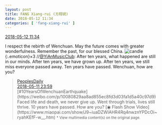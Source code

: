 ```yaml
---
layout: post
title: FANG Xiang-rui (方翔锐)
date: 2018-05-12 11:34
categories: [ 'fang-xiang-rui' ]
---
```


<div class="weibo-info">
  <a href="https://weibo.com/6117583008/GghNdanKy">2018-05-12 11:34</a>
</div>

I respect the rebirth of Wenchuan. May the future comes with greater wonderfulness. Remember the past, for our blessed China. ![candle](https://img.t.sinajs.cn/t4/appstyle/expression/ext/normal/16/2018new_lazhu_org.png){:.emoticon}×3 //[@YiAnMusicClub](https://weibo.com/u/6094546964): After ten years, what happened are still in our minds. After ten years, we have grown up. After ten years, we still miss everyone passed away. Ten years have passed. Wenchuan, how are you?

<!-- more -->

> <div class="weibo-post-name">
>   <a href="https://weibo.com/rmrb">PeoplesDaily</a>
> </div>
> <div class="weibo-info">
>   <a href="https://weibo.com/2803301701/GgdfidjFm">2018-05-11 23:59</a>
> </div>
> [#10YearsOfWenchuanEarthquake](https://weibo.com/p/10080829aa8ad855ec8fd3d03fa1d5a40c97d9) Faced life and death, we never give up. Went through trials, lives still thrive. 10 years have passed. How are you? [◉ Flash Show Video](https://www.miaopai.com/show/J9~iuaDZWIAHR4Rq4nwznYPDcOi~ryahKEfF-w__.htm)  
> <small>* View multimedia content(s) on the original page.</small>
